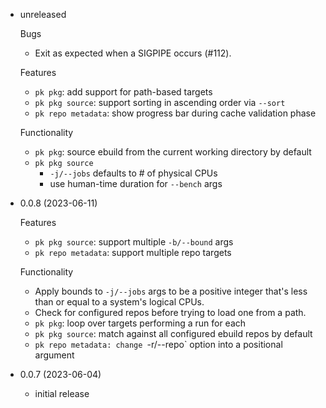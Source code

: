 - unreleased

  Bugs
  - Exit as expected when a SIGPIPE occurs (#112).

  Features
  - `pk pkg`: add support for path-based targets
  - `pk pkg source`: support sorting in ascending order via `--sort`
  - `pk repo metadata`: show progress bar during cache validation phase

  Functionality
  - `pk pkg`: source ebuild from the current working directory by default
  - `pk pkg source`
    - `-j/--jobs` defaults to # of physical CPUs
    - use human-time duration for `--bench` args

- 0.0.8 (2023-06-11)

  Features
  - `pk pkg source`: support multiple `-b/--bound` args
  - `pk repo metadata`: support multiple repo targets

  Functionality
  - Apply bounds to `-j/--jobs` args to be a positive integer that's less than or
    equal to a system's logical CPUs.
  - Check for configured repos before trying to load one from a path.
  - `pk pkg`: loop over targets performing a run for each
  - `pk pkg source`: match against all configured ebuild repos by default
  - `pk repo metadata: change `-r/--repo` option into a positional argument

- 0.0.7 (2023-06-04)

  - initial release
